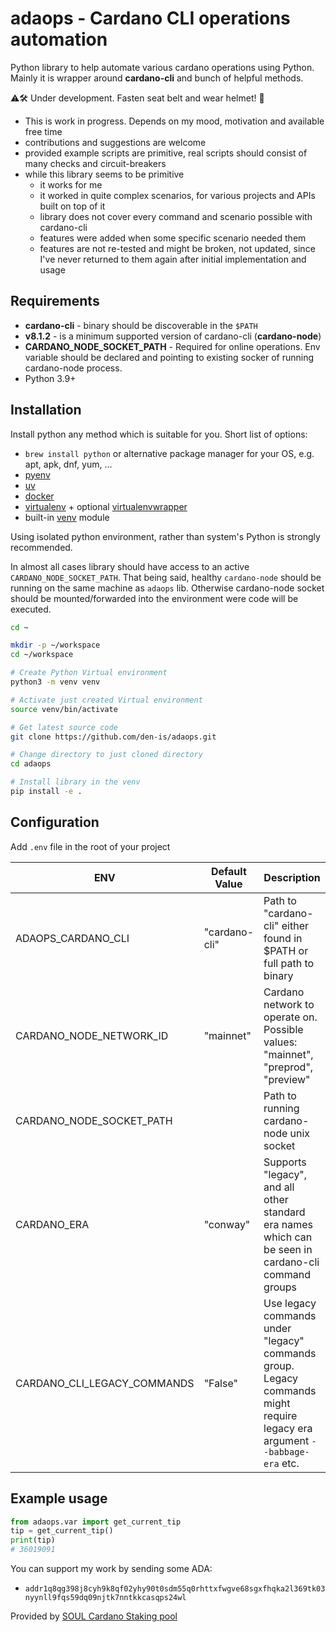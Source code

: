 # adaops - Cardano CLI operations automation

Python library to help automate various cardano operations using Python.
Mainly it is wrapper around **cardano-cli** and bunch of helpful methods.

:warning::hammer_and_wrench: Under development. Fasten seat belt and wear helmet! :construction_worker:

- This is work in progress. Depends on my mood, motivation and available free time
- contributions and suggestions are welcome
- provided example scripts are primitive, real scripts should consist of many checks and circuit-breakers
- while this library seems to be primitive
  - it works for me
  - it worked in quite complex scenarios, for various projects and APIs built on top of it
  - library does not cover every command and scenario possible with cardano-cli
  - features were added when some specific scenario needed them
  - features are not re-tested and might be broken, not updated, since I've never returned to them again after initial implementation and usage

## Requirements
- **cardano-cli** - binary should be discoverable in the `$PATH`
- **v8.1.2** - is a minimum supported version of cardano-cli (__cardano-node__)
- **CARDANO_NODE_SOCKET_PATH** - Required for online operations. Env variable should be declared and pointing to existing socker of running cardano-node process.
- Python 3.9+

## Installation
Install python any method which is suitable for you.
Short list of options:
- `brew install python` or alternative package manager for your OS, e.g. apt, apk, dnf, yum, ...
- [pyenv](https://github.com/pyenv/pyenv)
- [uv](https://github.com/astral-sh/uv)
- [docker](https://hub.docker.com/_/python)
- [virtualenv](https://virtualenv.pypa.io/en/stable/) + optional [virtualenvwrapper](https://virtualenvwrapper.readthedocs.io/en/stable/)
- built-in [venv](https://docs.python.org/3/library/venv.html) module

Using isolated python environment, rather than system's Python is strongly recommended.

In almost all cases library should have access to an active `CARDANO_NODE_SOCKET_PATH`.
That being said, healthy `cardano-node` should be running on the same machine as `adaops` lib.
Otherwise cardano-node socket should be mounted/forwarded into the environment were code will be executed.

```sh
cd ~

mkdir -p ~/workspace
cd ~/workspace

# Create Python Virtual environment
python3 -m venv venv

# Activate just created Virtual environment
source venv/bin/activate

# Get latest source code
git clone https://github.com/den-is/adaops.git

# Change directory to just cloned directory
cd adaops

# Install library in the venv
pip install -e .
```

## Configuration
Add `.env` file in the root of your project

|ENV                         |Default Value| Description
|----------------------------|-------------|----------------------------------------------------------------------------
|ADAOPS_CARDANO_CLI          |"cardano-cli"|Path to "cardano-cli" either found in $PATH or full path to binary
|CARDANO_NODE_NETWORK_ID     |"mainnet"    |Cardano network to operate on. Possible values: "mainnet", "preprod", "preview"
|CARDANO_NODE_SOCKET_PATH    |             |Path to running cardano-node unix socket
|CARDANO_ERA                 |"conway"     |Supports "legacy", and all other standard era names which can be seen in cardano-cli command groups
|CARDANO_CLI_LEGACY_COMMANDS |"False"      |Use legacy commands under "legacy" commands group. Legacy commands might require legacy era argument `--babbage-era` etc.


## Example usage
```py
from adaops.var import get_current_tip
tip = get_current_tip()
print(tip)
# 36019091
```

You can support my work by sending some ADA:
- `addr1q8qg398j8cyh9k8qf02yhy90t0sdm55q0rhttxfwgve68sgxfhqka2l369tk03nyynll9fqs59dq09njtk7nntkkcasqps24wl`

Provided by [SOUL Cardano Staking pool](https://pooltool.io/pool/3866bed6c94a75ab0290bc86d83467c6557cf2275e8d49b3d727c78c)

